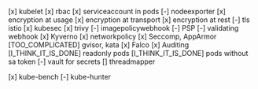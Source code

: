 [x] kubelet
[x] rbac
[x] serviceaccount in pods
[-] nodeexporter
[x] encryption at usage
[x] encryption at transport
[x] encryption at rest
[-] tls istio
[x] kubesec
[x] trivy
[-] imagepolicywebhook
[-] PSP
[-] validating webhook
[x] Kyverno
[x] networkpolicy
[x] Seccomp, AppArmor
[TOO_COMPLICATED] gvisor, kata
[x] Falco
[x] Auditing
[I_THINK_IT_IS_DONE] readonly pods
[I_THINK_IT_IS_DONE] pods without sa token
[-] vault for secrets
[] threadmapper

[x] kube-bench
[-] kube-hunter